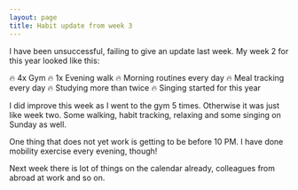```yaml
---
layout: page
title: Habit update from week 3
---
```


I have been unsuccessful, failing to give an update last week. My week 2 for this year looked like this:

:fire: 4x Gym
:fire: 1x Evening walk
:fire: Morning routines every day
:fire: Meal tracking every day
:fire: Studying more than twice
:fire: Singing started for this year

I did improve this week as I went to the gym 5 times. Otherwise it was just like week two. 
Some walking, habit tracking, relaxing and some singing on Sunday as well.

One thing that does not yet work is getting to be before 10 PM. I have done mobility exercise every evening, though!

Next week there is lot of things on the calendar already, colleagues from abroad at work and so on. 
